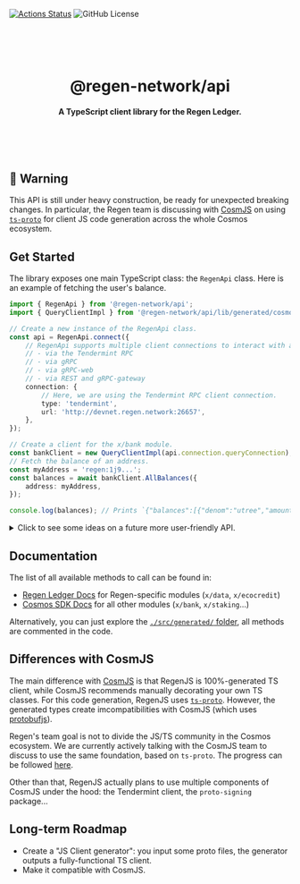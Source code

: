 [![Actions Status](https://github.com/regen-network/regen-js/workflows/CI/badge.svg?branch=main)](https://github.com/regen-network/regen-js/actions)
![GitHub License](https://img.shields.io/github/license/regen-network/regen-js)

<br /><br /><br />

<h1 align="center">@regen-network/api</h1>

<h4 align="center">
  A TypeScript client library for the Regen Ledger.
</h4>

<br /><br /><br />

## 🚧 Warning

This API is still under heavy construction, be ready for unexpected breaking changes. In particular, the Regen team is discussing with [CosmJS](https://github.com/cosmos/cosmjs) on using [`ts-proto`](https://github.com/stephenh/ts-proto) for client JS code generation across the whole Cosmos ecosystem.

## Get Started

The library exposes one main TypeScript class: the `RegenApi` class. Here is an example of fetching the user's balance.

```ts
import { RegenApi } from '@regen-network/api';
import { QueryClientImpl } from '@regen-network/api/lib/generated/cosmos/bank/v1beta1/query';

// Create a new instance of the RegenApi class.
const api = RegenApi.connect({
	// RegenApi supports multiple client connections to interact with a node:
	// - via the Tendermint RPC
	// - via gRPC
	// - via gRPC-web
	// - via REST and gRPC-gateway
	connection: {
		// Here, we are using the Tendermint RPC client connection.
		type: 'tendermint',
		url: 'http://devnet.regen.network:26657',
	},
});

// Create a client for the x/bank module.
const bankClient = new QueryClientImpl(api.connection.queryConnection);
// Fetch the balance of an address.
const myAddress = 'regen:1j9...';
const balances = await bankClient.AllBalances({
	address: myAddress,
});

console.log(balances); // Prints `{"balances":[{"denom":"utree","amount":"10000000000"}],"pagination":{"total":1}}`
```

<details>
  <summary>Click to see some ideas on a future more user-friendly API.</summary>
  
```ts
import { RegenApi } from '@regen-network/api';

// Same as above.
const api = new RegenApi({ ... });

// Fetch the balance of an address with new API.
const myAddress = 'regen:1j9...';
const balances = await api.query.cosmos.bank.v1beta1.AllBalances({
address: myAddress,
});

console.log(balances); // Prints `{"balances":[{"denom":"utree","amount":"10000000000"}],"pagination":{"total":1}}`

```

Feel free to comment on [issue #2](https://github.com/regen-network/regen-js/issues/2) if you have ideas of user-facing APIs you'd like to see.

</details>

## Documentation

The list of all available methods to call can be found in:

-   [Regen Ledger Docs](https://docs.regen.network/getting-started.html) for Regen-specific modules (`x/data`, `x/ecocredit`)
-   [Cosmos SDK Docs](https://docs.cosmos.network/master) for all other modules (`x/bank`, `x/staking`...)

Alternatively, you can just explore the [`./src/generated/` folder](./src/generated), all methods are commented in the code.

## Differences with CosmJS

The main difference with [CosmJS](https://github.com/cosmos/cosmjs) is that RegenJS is 100%-generated TS client, while CosmJS recommends manually decorating your own TS classes. For this code generation, RegenJS uses [`ts-proto`](https://github.com/stephenh/ts-proto). However, the generated types create imcompatibilities with CosmJS (which uses [protobufjs](https://github.com/protobufjs/protobuf.js)).

Regen's team goal is not to divide the JS/TS community in the Cosmos ecosystem. We are currently actively talking with the CosmJS team to discuss to use the same foundation, based on `ts-proto`. The progress can be followed [here](https://github.com/cosmos/cosmjs/issues/586).

Other than that, RegenJS actually plans to use multiple components of CosmJS under the hood: the Tendermint client, the `proto-signing` package...

## Long-term Roadmap

- Create a "JS Client generator": you input some proto files, the generator outputs a fully-functional TS client.
- Make it compatible with CosmJS.


```
